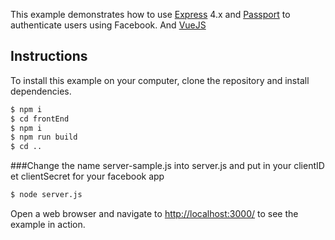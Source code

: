 This example demonstrates how to use [Express](http://expressjs.com/) 4.x and
[Passport](http://passportjs.org/) to authenticate users using Facebook. And [VueJS](http://vuejs.org)

## Instructions

To install this example on your computer, clone the repository and install
dependencies.

```bash
$ npm i
$ cd frontEnd
$ npm i
$ npm run build
$ cd ..
```

###Change the name server-sample.js into server.js and put in your clientID et clientSecret for your facebook app

```bash
$ node server.js
```

Open a web browser and navigate to [http://localhost:3000/](http://localhost:3000/)
to see the example in action.
